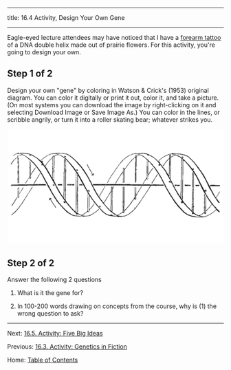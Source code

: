 ----------

title: 16.4 Activity, Design Your Own Gene

----------

Eagle-eyed lecture attendees may have noticed that I have a [forearm tattoo](../img/jd_dna_tattoo.jpg) of a DNA double helix made out of prairie flowers. For this activity, you're going to design your own.

## Step 1 of 2

Design your own "gene" by coloring in Watson & Crick's (1953) original diagram. You can color it digitally or print it out, color it, and take a picture. (On most systems you can download the image by right-clicking on it and selecting Download Image or Save Image As.) You can color in the lines, or scribble angrily, or turn it into a roller skating bear; whatever strikes you. 

![watson-crick-1953_figure_rotated.png](../img/watson-crick-1953_figure_rotated.png)

## Step 2 of 2

Answer the following 2 questions

1. What is it the gene for?

2. In 100-200 words drawing on concepts from the course, why is (1) the wrong question to ask?

--------

Next: [16.5. Activity: Five Big Ideas](16.5_activity_five_big_ideas.md)

Previous: [16.3. Activity: Genetics in Fiction](16.3_activity_genetics_in_fiction.md)

Home: [Table of Contents](../README.md)
